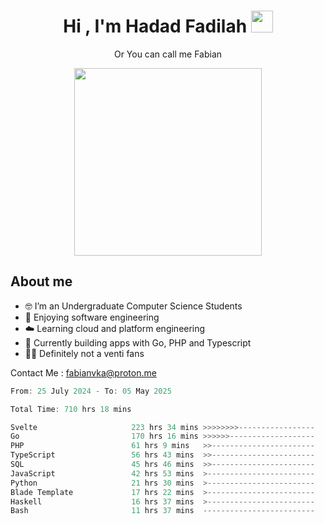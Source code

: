 <h1 align="center">Hi , I'm Hadad Fadilah  <img src="https://media.giphy.com/media/hvRJCLFzcasrR4ia7z/giphy.gif" width="35" ></h1>
<p align="center"><span>Or You can call me <span style="font: bold">Fabian</span></p>
<p align="center">
<img src="https://media.tenor.com/78dNivDemDAAAAAi/speech-bubble-venti.gif" width="300"/>    
</p>

##  About me
- 🤓 I’m an Undergraduate Computer Science Students
- 🍰 Enjoying software engineering
- ☁️ Learning cloud and platform engineering
- 🧰 Currently building apps with Go, PHP and Typescript 
- 🏃‍♂️ Definitely not a venti fans

Contact Me : fabianvka@proton.me

<!--START_SECTION:waka-->

```go
From: 25 July 2024 - To: 05 May 2025

Total Time: 710 hrs 18 mins

Svelte                     223 hrs 34 mins >>>>>>>>-----------------   31.20 %
Go                         170 hrs 16 mins >>>>>>-------------------   23.77 %
PHP                        61 hrs 9 mins   >>-----------------------   08.53 %
TypeScript                 56 hrs 43 mins  >>-----------------------   07.92 %
SQL                        45 hrs 46 mins  >>-----------------------   06.39 %
JavaScript                 42 hrs 53 mins  >------------------------   05.99 %
Python                     21 hrs 30 mins  >------------------------   03.00 %
Blade Template             17 hrs 22 mins  >------------------------   02.42 %
Haskell                    16 hrs 37 mins  >------------------------   02.32 %
Bash                       11 hrs 37 mins  -------------------------   01.62 %
```

<!--END_SECTION:waka-->




<!--
**Fadil-Tao/Fadil-Tao** is a ✨ _special_ ✨ repository because its `README.md` (this file) appears on your GitHub profile.


